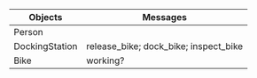 Objects  | Messages
------------- | -------------
Person |
DockingStation | release_bike; dock_bike; inspect_bike
Bike | working?

